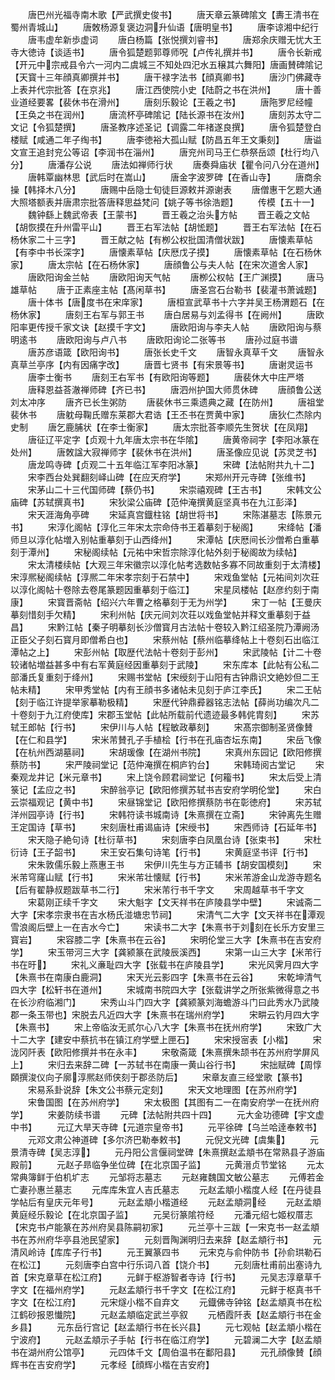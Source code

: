 <!-- { "loadSidebar": true } -->
　　唐巴州光福寺南木歌【严武撰史俊书】
　　唐天章云篆碑隂文【夀王清书在蜀州青城山】
　　唐敇杨源复褒边洞升仙语【唐明皇书】
　　唐李谅湘中纪行
　　唐韦虚牟新歩虚词
　　唐白杨篇【张悦撰刘睿书】
　　唐郑余庆赠无忧大王寺大徳诗【谈适书】
　　唐令狐楚题郭尊师呪【卢传礼撰并书】
　　唐令长新戒【开元中宗戒县令六一河内二虞城三不知处四汜水五穣其六舞阳】唐画賛碑隂记【天寳十三年顔真卿撰并书】
　　唐干禄字法书【顔真卿书】
　　唐沙门佛藏寺上表并代宗批答【在京兆】
　　唐江西使院小史【陆蔚之书在洪州】
　　唐十善业道经要畧【裴休书在滑州】
　　唐刻乐毅论【王羲之书】
　　唐陁罗尼经幢【王奂之书在润州】
　　唐流杯亭碑隂记【陆长源书在汝州】
　　唐刻苏太守二文记【令狐楚撰】
　　唐圣教序述圣记【调露二年禇遂良撰】
　　唐令狐楚登白楼赋【咸通二年子绹书】
　　唐李徳裕大孤山赋【防昌五年王文秉刻】
　　唐谥文宣王追封兖公等诏【李润书在淄州】
　　唐兖州司马王仁恭祭岳颂【杜行均八分】
　　唐潘存公说
　　唐法如禅师行状
　　唐奏舜庙状【瞿令问八分在道州】
　　唐韩覃幽林思【武后时在嵩山】
　　唐金字波罗碑【在香山寺】
　　唐商余操【韩择木八分】
　　唐赐中岳隐士旬徒巨源敕并源谢表
　　唐僧惠干乞题大通大照塔额表并唐肃宗批答唐释思益梵问【姚子等书徐浩题】
　　传模【五十一】
　　魏钟繇上魏武帝表【王蒙书】
　　晋王羲之治头方帖
　　晋王羲之文帖【胡恢摸在升州雷平山】
　　晋王右军法帖【胡恡题】
　　晋王右军法帖【在石杨休家二十三字】
　　晋王献之帖【有栁公权批国清僧状跋】
　　唐懐素草帖【有李中书长深字】
　　唐懐素草帖【庆厯戊子摸】
　　唐懐素草帖【在石杨休家】
　　唐太宗帖【在石杨休家】
　　唐顔鲁公与夫人帖【在宋次道舍人家】
　　唐欧阳询金兰帖
　　唐欧阳询天气帖
　　唐栁公权帖【王广渊摸】
　　唐马雄草帖
　　唐于正素座主帖【髙闲草书】
　　唐圣宫石台勒书【裴灌书萧诚题】
　　唐十体书【唐度书在宋庠家】
　　唐桓宣武草书十六字并吴王杨渭题石【在杨休家】
　　唐刻王右军与郭王书
　　唐白居易与刘孟得书【在阙州】
　　唐欧阳率更传授千家文诀【赵摸千字文】
　　唐欧阳询与李夫人帖
　　唐欧阳询与蔡明逺书
　　唐欧阳询与卢八书
　　唐欧阳询论二张等书
　　唐孙过庭书谱
　　唐苏彦语箴【欧阳询书】
　　唐张长史千文
　　唐智永真草千文
　　唐智永真草兰亭序【内有因痛字改】
　　唐晋七贤书【有宋景等书】
　　唐谢灵运书
　　唐李士衡书
　　唐刻王右军书【有欧阳询等题】
　　唐裴休大中庄严塔
　　唐释恩益荅澈禅师碑【齐已书】
　　唐泗州护国大师贯休碑
　　唐顔鲁公送刘太冲序
　　唐齐已长生粥防
　　唐裴休书三乘遗典之藏【在防州】
　　唐祖堂裴休书
　　唐躭母鞠氏赠东莱郡大君诰【王丕书在贾黄中家】
　　唐狄仁杰除内史制
　　唐乞鹿脯状【在李士衡家】
　　唐太宗批荅李顺先生贺状【在凤翔】
　　唐征辽平定字【贞观十九年唐太宗书在华隂】
　　唐黄帝祠字【李阳冰篆在处州】
　　唐敇諡大寂禅师字【裴休书在洪州】
　　唐圣像应见说【苏灵芝书】
　　唐龙鸣寺碑【贞观二十五年临江军李阳冰篆】
　　宋碑【法帖附共九十二】
　　宋李西台处巽翻刻峄山碑【在应天府学】
　　宋郑州开元寺碑【张维书】
　　宋茅山二十三代国师碑【蔡仍书】
　　宋崇禧观碑【王古书】
　　宋韩文公庙碑【苏轼撰真书】
　　宋狄梁公庙碑【范仲淹撰黄庭坚真书在九江彭泽】
　　宋天涯海角亭碑
　　宋延真宫鐡柱铭【胡世将书】
　　宋陈湛墓志【陈景元书】
　　宋淳化阁帖【淳化三年宋太宗命侍书王着摹刻于秘阁】
　　宋绛帖【潘师旦以淳化帖増入别帖重摹刻于山西绛州】
　　宋潭帖【庆厯间长沙僧希白重摹刻于潭州】
　　宋秘阁续帖【元祐中宋哲宗除淳化帖外刻于秘阁故为续帖】
　　宋太清楼续帖【大观三年宋徽宗以淳化帖考选数帖多寡不同故重刻于太清楼】宋淳熈秘阁续帖【淳熈二年宋孝宗刻于石禁中】
　　宋戏鱼堂帖【元祐间刘次荘以淳化阁帖十卷除去卷尾篆题因重摹刻于临江】
　　宋星凤楼帖【赵彦约刻于南康】
　　宋寳晋斋帖【绍兴六年曹之格摹刻于无为州学】
　　宋丁一帖【王曼庆摹刻惜刻手欠精】
　　宋利州帖【庆元间刘次荘以戏鱼堂帖并释文重摹刻于益昌】
　　宋黔江帖【秦子明摹刻长沙僧寳月古法帖十卷较入黔江绍圣院乃潭阙汤正臣父子刻石寳月即僧希白也】
　　宋蔡州帖【蔡州临摹绛帖上十卷刻石出临江潭帖之上】
　　宋彭州帖【取歴代法帖十卷刻于彭州】
　　宋武陵帖【计二十卷较诸帖増益甚多中有右军黄庭经因重摹刻于武陵】
　　宋东库本【此帖有公私二部潘氏复重刻于绛州】
　　宋赐书堂帖【宋绶刻于山阳有古钟鼎识文絶妙但二王帖未精】
　　宋甲秀堂帖【内有王顔书多诸帖未见刻于庐江李氏】
　　宋二王帖【刻于临江许提举家摹勒极精】
　　宋歴代钟鼎彛器铭志法帖【薛尚功编次凡二十卷刻于九江府使库】宋郡玉堂帖【此帖所载前代遗迹最多韩侂胄刻】
　　宋苏轼王郎帖【行书】
　　宋伊川与人帖【程敏政摹刻】
　　宋髙宗御制圣贤像賛【在仁和县学】
　　宋米芾賛孔子手植桧【行书在孔庙杏坛东南】
　　宋岳飞像【在杭州西湖墓祠】
　　宋胡瑗像【在湖州书院】
　　宋真州东园记【欧阳修撰蔡防书】
　　宋严陵祠堂记【范仲淹撰在桐庐钓台】
　　宋韩琦阅古堂记
　　宋秦观龙井记【米元章书】
　　宋上饶令顾君祠堂记【何籕书】
　　宋太后受上清箓记【孟应之书】
　　宋醉翁亭记【欧阳修撰苏轼书吉安府学明伦堂】
　　宋白云崇福观记【黄中书】
　　宋昼锦堂记【欧阳修撰蔡防书在彰徳府】
　　宋苏轼洋州园亭诗【行书】
　　宋韩符读书城南诗【朱熹撰在立斋】
　　宋钟离先生赠王定国诗【草书】
　　宋刻唐杜甫谒庙诗【宋绶书】
　　宋西师诗【石延年书】
　　宋天隐子絶句诗【杜衍草书】
　　宋刻唐李白凤凰台诗【张束书】
　　宋杜衍诗【王子韶书】
　　宋王安石集句诗笔【行书】
　　宋黄庭坚书评【行书】
　　宋朱敦儒乐毅上燕惠王书
　　宋伊川先生与方正辅书【胡安国模刻】
　　宋米芾穹窿山赋【行书】
　　宋米芾壮懐赋【行书】
　　宋米芾游金山龙游寺题名【后有翟静叔题跋草书二行】
　　宋米芾行书千字文
　　宋周越草书千字文
　　宋葛刚正续千字文
　　宋大魁字【文天祥书在庐陵县学中壁】
　　宋诚斋二大字【宋孝宗隶书在吉水杨氏湴塘忠节祠】
　　宋清气二大字【文天祥书在潭观雪浪阁后壁上一在吉水今亡】
　　宋读书二大字【朱熹书于刘刻在长乐方安里三寳岩】
　　宋容膝二字【朱熹书在云谷】
　　宋明伦堂三大字【朱熹书在吉安府学】
　　宋玉带河三大字【龚颍篆在武陵辰溪西】
　　宋第一山三大字【米芾行书在旴】
　　宋礼义亷耻四大字【张载书在庐陵县学】
　　宋光风霁月四大字【朱熹书在南康白鹿洞】
　　宋天光云影四字【朱熹书在云谷】
　　宋乾坤清气四大字【松轩书在道州】
　　宋城南书院四大字【张载讲学之所张紫微得意之书在长沙府临湘门】
　　宋秀山斗门四大字【龚颍篆刘海蟾游斗门曰此秀水乃武陵郡一条玉带也】宋脱去凡近四大字【朱熹书在瑞州府学】
　　宋畊云钓月四大字【朱熹书】
　　宋上帝临汝无贰尔心八大字【朱熹书在抚州府学】
　　宋致广大十二大字【建安中蔡抗书在镇江府学壁上匣石】
　　宋宋授宻表【小楷】
　　宋泷冈阡表【欧阳修撰并书在永丰】
　　宋敬斋箴【朱熹撰朱颉书在苏州府学屏风上】
　　宋归去来辞二碑【一苏轼书在南康一黄山谷行书】
　　宋拙赋碑【周惇頥撰浚仪向子廓淳熈赵师侠刻于郡丞防后】
　　宋章友直三经堂歌【篆书】
　　宋易系卦说辞【朱文公书蔡元定刻】
　　宋天文地理图【在苏州府学】
　　宋鲁国图【在苏州府学】
　　宋太极图【其图有二一在南安府学一在抚州府学】
　　宋姜防续书谱
　　元碑【法帖附共四十四】
　　元大金功德碑【宇文虚中书】
　　元辽大旱天寺碑【元道宗皇帝书】
　　元平徐碑【乌兰哈逹奉敕书】
　　元邓文肃公神道碑【多尔济巴勒奉敕书】
　　元倪文光碑【虞集】
　　元景清寺碑【吴志淳】
　　元丹阳公言偃祠堂碑【朱熹撰赵孟頫书在常熟县子游庙殿前】
　　元赵子昻临争坐位碑【在北京国子监】
　　元黄溍贞节堂铭
　　元太常典簿鲜于伯机圹志
　　元邹将志墓志
　　元赵雍魏国文敏公墓志
　　元傅若金亡妻孙惠兰墓志
　　元库库朱宜人吉氏墓志
　　元赵孟頫小楷度人经【在丹徒县学帖后有皇庆元年号】
　　元赵孟頫小楷道经
　　元赵孟頫洞经
　　元赵孟頫黄庭经乐毅论【在北京国子监】
　　元吴衍篆隂符经
　　元潘元绍七姬权厝志【宋克书卢能篆在苏州府吴县陈嗣初家】
　　元兰亭十三跋【一宋克书一赵孟頫书在苏州府华亭县池民望家】
　　元刻晋陶渊明归去来辞【赵孟頫行书】
　　元清风岭诗【库库子行书】
　　元王翼篆四书
　　元宋克与俞仲防书【孙俞珙勒石在松江】
　　元刻唐李白宫中行乐词八首【饶介书】
　　元刻唐杜甫前出塞诗九首【宋克章草在松江府】
　　元鲜于枢游智者寺诗【行书】
　　元吴志淳章草千字文【在福州府学】
　　元赵孟頫行书千字文【在松江府】
　　元鲜于枢真书千字文【在松江府】
　　元宋燧小楷不自弃文
　　元鐡佛寺钟铭【赵孟頫真书在松江鹤砂报恩懴院】
　　元赵孟頫临定武兰亭叙
　　元栖霞阡表【赵孟頫行书在金乡县】
　　元东岳行宫记【赵孟頫行书在长兴县】
　　元七观帖【赵孟頫小楷在宁波府】
　　元赵孟頫示子手帖【行书在临江府学】
　　元碧澜二大字【赵孟頫书在湖州府公馆亭】
　　元四体千文【周伯温书在鄱阳县】
　　元孔顔像賛【顔辉书在吉安府学】
　　元孝经【顔辉小楷在吉安府】
